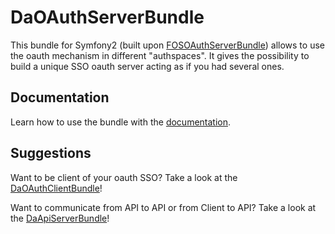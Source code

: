 DaOAuthServerBundle
===================

This bundle for Symfony2 (built upon [FOSOAuthServerBundle](https://github.com/FriendsOfSymfony/FOSOAuthServerBundle)) allows to use the oauth mechanism in different "authspaces". It gives the possibility to build a unique SSO oauth server acting as if you had several ones.

Documentation
-------------

Learn how to use the bundle with the [documentation](Resources/doc/index.md).

Suggestions
-----------

Want to be client of your oauth SSO?
Take a look at the [DaOAuthClientBundle](https://github.com/Gnuckorg/DaOAuthClientBundle)!

Want to communicate from API to API or from Client to API?
Take a look at the [DaApiServerBundle](https://github.com/Gnuckorg/DaApiServerBundle)!
